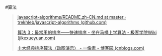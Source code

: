 #算法

> [javascript-algorithms/README.zh-CN.md at master · trekhleb/javascript-algorithms (github.com)](https://github.com/trekhleb/javascript-algorithms/blob/master/README.zh-CN.md)
>
> [算法 3：最常用的排序——快速排序 - 坐在马桶上学算法 - 极客学院Wiki (jikexueyuan.com)](https://wiki.jikexueyuan.com/project/easy-learn-algorithm/fast-sort.html)
>
> [十大经典排序算法（动图演示） - 一像素 - 博客园 (cnblogs.com)](https://www.cnblogs.com/onepixel/articles/7674659.html)





